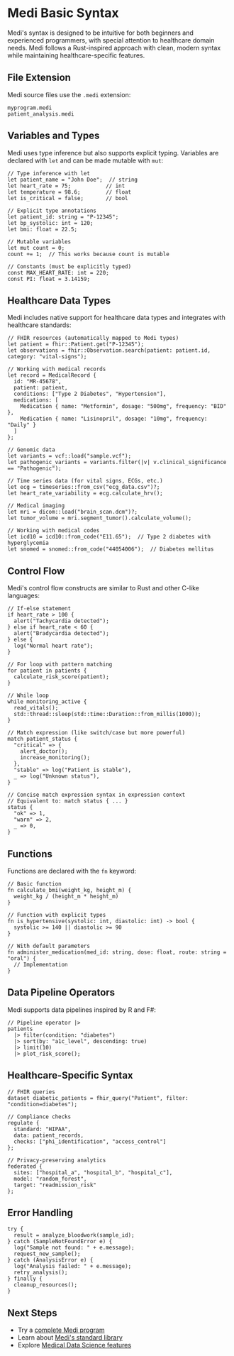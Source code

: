 # Medi Basic Syntax

Medi's syntax is designed to be intuitive for both beginners and experienced programmers, with special attention to healthcare domain needs. Medi follows a Rust-inspired approach with clean, modern syntax while maintaining healthcare-specific features.

## File Extension

Medi source files use the `.medi` extension:  
```
myprogram.medi
patient_analysis.medi
```

## Variables and Types

Medi uses type inference but also supports explicit typing. Variables are declared with `let` and can be made mutable with `mut`:

```medi
// Type inference with let
let patient_name = "John Doe";  // string
let heart_rate = 75;           // int
let temperature = 98.6;        // float
let is_critical = false;       // bool

// Explicit type annotations
let patient_id: string = "P-12345";
let bp_systolic: int = 120;
let bmi: float = 22.5;

// Mutable variables
let mut count = 0;
count += 1;  // This works because count is mutable

// Constants (must be explicitly typed)
const MAX_HEART_RATE: int = 220;
const PI: float = 3.14159;
```

## Healthcare Data Types

Medi includes native support for healthcare data types and integrates with healthcare standards:

```medi
// FHIR resources (automatically mapped to Medi types)
let patient = fhir::Patient.get("P-12345");
let observations = fhir::Observation.search(patient: patient.id, category: "vital-signs");

// Working with medical records
let record = MedicalRecord {
  id: "MR-45678",
  patient: patient,
  conditions: ["Type 2 Diabetes", "Hypertension"],
  medications: [
    Medication { name: "Metformin", dosage: "500mg", frequency: "BID" },
    Medication { name: "Lisinopril", dosage: "10mg", frequency: "Daily" }
  ]
};

// Genomic data
let variants = vcf::load("sample.vcf");
let pathogenic_variants = variants.filter(|v| v.clinical_significance == "Pathogenic");

// Time series data (for vital signs, ECGs, etc.)
let ecg = timeseries::from_csv("ecg_data.csv")?;
let heart_rate_variability = ecg.calculate_hrv();

// Medical imaging
let mri = dicom::load("brain_scan.dcm")?;
let tumor_volume = mri.segment_tumor().calculate_volume();

// Working with medical codes
let icd10 = icd10::from_code("E11.65");  // Type 2 diabetes with hyperglycemia
let snomed = snomed::from_code("44054006");  // Diabetes mellitus
```

## Control Flow

Medi's control flow constructs are similar to Rust and other C-like languages:

```medi
// If-else statement
if heart_rate > 100 {
  alert("Tachycardia detected");
} else if heart_rate < 60 {
  alert("Bradycardia detected");
} else {
  log("Normal heart rate");
}

// For loop with pattern matching
for patient in patients {
  calculate_risk_score(patient);
}

// While loop
while monitoring_active {
  read_vitals();
  std::thread::sleep(std::time::Duration::from_millis(1000));
}

// Match expression (like switch/case but more powerful)
match patient_status {
  "critical" => {
    alert_doctor();
    increase_monitoring();
  },
  "stable" => log("Patient is stable"),
  _ => log("Unknown status"),
}

// Concise match expression syntax in expression context
// Equivalent to: match status { ... }
status {
  "ok" => 1,
  "warn" => 2,
  _ => 0,
}
```

## Functions

Functions are declared with the `fn` keyword:

```medi
// Basic function
fn calculate_bmi(weight_kg, height_m) {
  weight_kg / (height_m * height_m)
}

// Function with explicit types
fn is_hypertensive(systolic: int, diastolic: int) -> bool {
  systolic >= 140 || diastolic >= 90
}

// With default parameters
fn administer_medication(med_id: string, dose: float, route: string = "oral") {
  // Implementation
}
```

## Data Pipeline Operators

Medi supports data pipelines inspired by R and F#:

```medi
// Pipeline operator |>
patients
  |> filter(condition: "diabetes")
  |> sort(by: "a1c_level", descending: true)
  |> limit(10)
  |> plot_risk_score();
```

## Healthcare-Specific Syntax

```medi
// FHIR queries
dataset diabetic_patients = fhir_query("Patient", filter: "condition=diabetes");

// Compliance checks
regulate {
  standard: "HIPAA",
  data: patient_records,
  checks: ["phi_identification", "access_control"]
};

// Privacy-preserving analytics
federated {
  sites: ["hospital_a", "hospital_b", "hospital_c"],
  model: "random_forest",
  target: "readmission_risk"
};
```

## Error Handling

```medi
try {
  result = analyze_bloodwork(sample_id);
} catch (SampleNotFoundError e) {
  log("Sample not found: " + e.message);
  request_new_sample();
} catch (AnalysisError e) {
  log("Analysis failed: " + e.message);
  retry_analysis();
} finally {
  cleanup_resources();
}
```

## Next Steps

* Try a [complete Medi program](first-program.md)
* Learn about [Medi's standard library](../reference/standard-library.md)
* Explore [Medical Data Science features](../key-features/medical-data-science.md)
